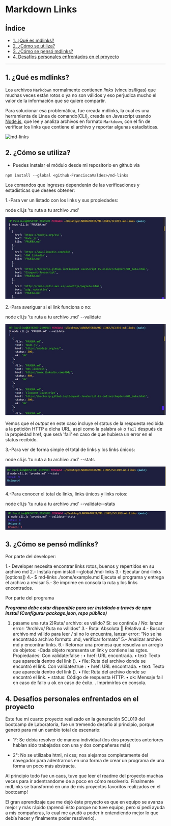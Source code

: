 # Markdown Links

## Índice

* [1. ¿Qué es mdlinks?](#1-¿Qué-es-mdlinks?)
* [2. ¿Cómo se utiliza?](#2-¿Cómo-se-utiliza?)
* [3. ¿Cómo se pensó mdlinks?](#3-Cómo-se-pensó-mdlinks)
* [4. Desafíos personales enfrentados en el proyecto](#4-Desafíos-personales-enfrentados-en-el-proyecto)


***

## 1. ¿Qué es mdlinks?

Los archivos `Markdown` normalmente contienen _links_ (vínculos/ligas) que
muchas veces están rotos o ya no son válidos y eso perjudica mucho el valor de
la información que se quiere compartir.

Para solucionar esa problemática, fue creada mdlinks, la cual es una herramienta de Línea de comando(CLI), creada en Javascript usando [Node.js](https://nodejs.org/), que lee y analiza archivos en formato `Markdown`, con el fin de verificar los links que contiene el archivo y reportar algunas estadísticas.

![md-links](https://user-images.githubusercontent.com/110297/42118443-b7a5f1f0-7bc8-11e8-96ad-9cc5593715a6.jpg)

## 2. ¿Cómo se utiliza?
* Puedes instalar el módulo desde mi repositorio en github via 

`npm install --global <github-FranciscaValdes>/md-links`

Los comandos que ingreses dependerán de las verificaciones y estadísticas que desees obtener:

1.-Para ver un listado con los links y sus propiedades:
   
   node cli.js 'tu ruta a tu archivo .md'

   ![md-links](./img/primer-caso.jpeg)

2.-Para averiguar si el link funciona o no:

   node cli.js 'tu ruta a tu archivo .md' --validate

   ![md-links](./img/segundo-caso.jpeg)

   Vemos que el _output_ en este caso incluye el status de la respuesta recibida a la petición HTTP a dicha URL, aspi como la palabra `ok` o `fail` después de la propiedad href, que será 'fail' en caso de que hubiera un error en el status recibido.


3.-Para ver de forma simple el total de links y los links únicos:

   node cli.js 'tu ruta a tu archivo .md' --stats

   ![md-links](./img/tercer-caso.jpeg)

4.-Para conocer el total de links, links únicos y links rotos:

   node cli.js 'tu ruta a tu archivo .md' --validate--stats

![md-links](./img/cuarto-caso.jpeg)



## 3. ¿Cómo se pensó mdlinks?

Por parte del developer:

1.-	Developer necesita encontrar links rotos, buenos y repertidos en su archivo md
2.-	Instala npm install --global <github-FranciscaValdes>/md-links
3.-	 Ejecutar (md-links <path-to-file> [options])
4.-	$ md-links ./some/example.md Ejecuta el programa y entrega el archivo a revisar
5.-	Se imprime en consola la ruta y los links encontrados.

Por parte del programa

***Programa debe estar disponible para ser instalado a través de npm install
(Configurar package.json, repo público)***
1) pásame una ruta
2)Ruta/ archivo: es válido? 
Si: se continúa  / No: lanzar error: “Archivo/ Ruta no válidos”
3.- Ruta:  Absoluta  ||  Relativa
4.- Buscar archivo md válido para leer / si no lo encuentra, lanzar error: “No se ha encontrado archivo formato .md, verificar formato”
5.- Analizar archivo md y encontrar links.
6.- Retornar una promesa que resuelva un arreglo de objetos:
-Cada objeto representa un link y contiene las sgtes. Propiedades: 
Con validate:false :
•	href: URL encontrada.
•	text: Texto que aparecía dentro del link (<a>).
•	file: Ruta del archivo donde se encontró el link.
Con validate:true :
•	href: URL encontrada.
•	text: Texto que aparecía dentro del link (<a>).
•	file: Ruta del archivo donde se encontró el link.
•	status: Código de respuesta HTTP.
•	ok: Mensaje fail en caso de fallo u ok en caso de éxito.
. Imprimirlos en consola.


## 4. Desafíos personales enfrentados en el proyecto

Éste fue mi cuarto proyecto realizado en la generación SCL019 del bootcamp de Laboratoria, fue un tremendo desafío al principio, porque generó para mí un cambio total de escenario:

* 1°: Se debía resolver de manera individual (los dos proyectos anteriores habían sido trabajados con una y dos compañeras más)

* 2°: No se utilizaba html, ni css; nos alejamos completamente del navegador para adentrarnos en una forma de crear un programa de una forma un poco más abstracta.

Al principio todo fue un caos, tuve que leer el readme del proyecto muchas veces para ir adentrandome de a poco en cómo resolverlo. Finalmente mdLinks se transformó en uno de mis proyectos favoritos realizados en el bootcamp!

El gran aprendizaje que me dejó éste proyecto es que en equipo se avanza mejor y más rápido (aprendí ésto porque no tuve equipo, pero sí pedí ayuda a mis compañeras, lo cual me ayudó a poder ir entendiendo mejor lo que debía hacer y finalmente poder resolverlo).





















